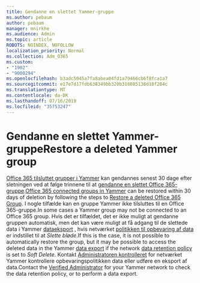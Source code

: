 ```yaml
---
title: Gendanne en slettet Yammer-gruppe
ms.author: pebaum
author: pebaum
manager: mnirkhe
ms.audience: Admin
ms.topic: article
ROBOTS: NOINDEX, NOFOLLOW
localization_priority: Normal
ms.collection: Adm_O365
ms.custom:
- "1902"
- "9000294"
ms.openlocfilehash: b3adc5045a7fa8abea04fd1a79466cb6f8fca1a7
ms.sourcegitcommit: e17e7d17fdb638349bb320b318085138d18f284c
ms.translationtype: MT
ms.contentlocale: da-DK
ms.lasthandoff: 07/16/2019
ms.locfileid: "35753247"
---
```

# <a name="restore-a-deleted-yammer-group"></a><span data-ttu-id="a8d60-102">Gendanne en slettet Yammer-gruppe</span><span class="sxs-lookup"><span data-stu-id="a8d60-102">Restore a deleted Yammer group</span></span>

<span data-ttu-id="a8d60-103">[Office 365 tilsluttet grupper i Yammer](https://docs.microsoft.com/yammer/manage-yammer-groups/yammer-and-office-365-groups) kan gendannes senest 30 dage efter sletningen ved at følge trinnene til at [gendanne en slettet Office 365-gruppe](https://support.office.com/article/restore-a-deleted-office-365-group-b7c66b59-657a-4e1a-8aa0-8163b1f4eb54).</span><span class="sxs-lookup"><span data-stu-id="a8d60-103">[Office 365 connected groups in Yammer](https://docs.microsoft.com/yammer/manage-yammer-groups/yammer-and-office-365-groups) can be restored within 30 days of deletion by following the steps to [Restore a deleted Office 365 Group](https://support.office.com/article/restore-a-deleted-office-365-group-b7c66b59-657a-4e1a-8aa0-8163b1f4eb54).</span></span>
<span data-ttu-id="a8d60-104">I nogle tilfælde kan en gruppe Yammer ikke tilsluttes til en Office 365-gruppe.</span><span class="sxs-lookup"><span data-stu-id="a8d60-104">In some cases a Yammer group may not be connected to an Office 365 group.</span></span> <span data-ttu-id="a8d60-105">Hvis det er tilfældet, det er ikke muligt at gendanne gruppen automatisk, men det kan være muligt at få adgang til de slettede data i Yammer [dataeksport](https://docs.microsoft.com/yammer/manage-security-and-compliance/export-yammer-enterprise-data) , hvis netværket [politikken til opbevaring af data](https://docs.microsoft.com/yammer/manage-security-and-compliance/manage-data-compliance) er indstillet til at *Slette bløde*.</span><span class="sxs-lookup"><span data-stu-id="a8d60-105">If this is the case, it is not possible to automatically restore the group, but it may be possible to access the deleted data in the Yammer [data export](https://docs.microsoft.com/yammer/manage-security-and-compliance/export-yammer-enterprise-data) if the network [data retention policy](https://docs.microsoft.com/yammer/manage-security-and-compliance/manage-data-compliance) is set to *Soft Delete*.</span></span> <span data-ttu-id="a8d60-106">Kontakt [Administratoren kontrolleret](https://docs.microsoft.com/yammer/manage-yammer-users/manage-yammer-admins) for netværket Yammer kontrollere opbevaringspolitikken data eller udføre en eksport af data.</span><span class="sxs-lookup"><span data-stu-id="a8d60-106">Contact the [Verified Administrator](https://docs.microsoft.com/yammer/manage-yammer-users/manage-yammer-admins) for your Yammer network to check the data retention policy, or to perform a data export.</span></span>
